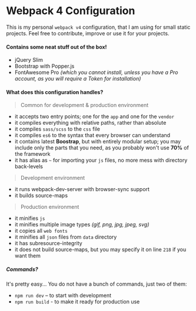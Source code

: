 # Webpack 4 Configuration

This is my personal `webpack v4` configuration, that I am using for small static projects.
Feel free to contribute, improve or use it for your projects.


#### Contains some neat stuff out of the box!

- jQuery Slim
- Bootstrap with Popper.js
- FontAwesome Pro _(which you cannot install, unless you have a Pro account, as you will require a Token for installation)_


#### What does this configuration handles?


> Common for development & production environment

- it accepts two entry points; one for the `app` and one for the `vendor`
- it compiles everything with relative paths, rather than absolute
- it compiles `sass/scss` to the `css` file
- it compiles `es6` to the syntax that every browser can understand
- it contains latest **Boostrap**, but with entirely modular setup; you may include only the parts that you need, as you probably won't use **70%** of the framework
- it has alias as `~` for importing your `js` files, no more mess with directory back-levels


> Development environment

- it runs webpack-dev-server with browser-sync support
- it builds source-maps


> Production environment

- it minifies `js`
- it minifies multiple image types _(gif, png, jpg, jpeg, svg)_
- it copies all `web fonts`
- it minifies all `json` files from `data` directory
- it has subresource-integrity
- it does not build source-maps, but you may specify it on line `218` if you want them


##### Commands?

It's pretty easy... You do not have a bunch of commands, just two of them:

- `npm run dev` – to start with development
- `npm run build` - to make it ready for production use
